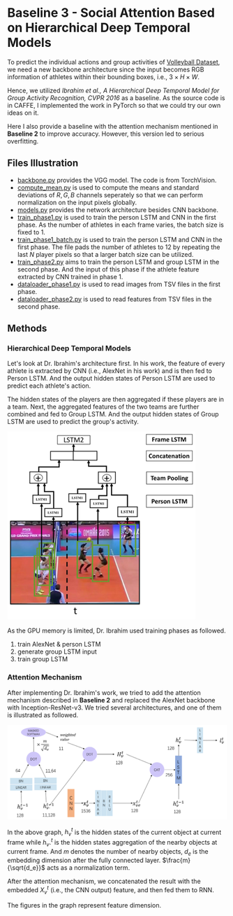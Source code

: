 # Baseline 3 - Social Attention Based on Hierarchical Deep Temporal Models

To predict the individual actions and group activities of [Volleyball Dataset](https://github.com/mostafa-saad/deep-activity-rec "Volleyball Dataset"), we need a new backbone architecture since the input becomes RGB information of athletes within their bounding boxes, i.e., $3 \times H \times W$.

Hence, we utilized *Ibrahim et al., A Hierarchical Deep Temporal Model for Group Activity Recognition, CVPR 2016* as a baseline. As the source code is in CAFFE, I implemented the work in PyTorch so that we could try our own ideas on it.

Here I also provide a baseline with the attention mechanism mentioned in **Baseline 2** to improve accuracy. However, this version led to serious overfitting.

## Files Illustration

- [backbone.py](backbone.py "backbone.py") provides the VGG model. The code is from TorchVision.
- [compute_mean.py](compute_mean.py "compute_mean.py") is used to compute the means and standard deviations of $R, G, B$ channels seperately so that we can perform normalization on the input pixels globally.
- [models.py](models.py "models.py") provides the network architecture besides CNN backbone.
- [train_phase1.py](train_phase1.py "train_phase1.py") is used to train the person LSTM and CNN in the first phase. As the number of athletes in each frame varies, the batch size is fixed to $1$.
- [train_phase1_batch.py](train_phase1_batch.py "train_phase1_batch.py") is used to train the person LSTM and CNN in the first phase. The file pads the number of athletes to $12$ by repeating the last $N$ player pixels so that a larger batch size can be utilized.
- [train_phase2.py](train_phase2.py "train_phase2.py") aims to train the person LSTM and group LSTM in the second phase. And the input of this phase if the athlete feature extracted by CNN trained in phase 1.
- [dataloader_phase1.py](dataloader_phase1.py "dataloader_phase1.py") is used to read images from TSV files in the first phase.
- [dataloader_phase2.py](dataloader_phase2.py "dataloader_phase2.py") is used to read features from TSV files in the second phase.

## Methods

### Hierarchical Deep Temporal Models

Let's look at Dr. Ibrahim's architecture first. In his work, the feature of every athlete is extracted by CNN (i.e., AlexNet in his work) and is then fed to Person LSTM. And the output hidden states of Person LSTM are used to predict each athlete's action.

The hidden states of the players are then aggregated if these players are in a team. Next, the aggregated features of the two teams are further combined and fed to Group LSTM. And the output hidden states of Group LSTM are used to predict the group's activity.

![HDT1](../imgs/hdt1.png)

As the GPU memory is limited, Dr. Ibrahim used  training phases as followed.

1. train AlexNet & person LSTM
2. generate group LSTM input
3. train group LSTM

### Attention Mechanism

After implementing Dr. Ibrahim's work, we tried to add the attention mechanism described in **Baseline 2** and replaced the AlexNet backbone with Inception-ResNet-v3. We tried several architectures, and one of them is illustrated as followed.

![HDT2](../imgs/hdt2.png)

In the above graph, $h_v^t$ is the hidden states of the current object at current frame while $h_v.^t$ is the hidden states aggregation of the nearby objects at current frame. And $m$ denotes the number of nearby objects, $d_e$ is the embedding dimension after the fully connected layer. $\frac{m}{\sqrt{d_e}}$ acts as a normalization term.

After the attention mechanism, we concatenated the result with the embedded $X_v^t$ (i.e., the CNN output) feature, and then fed them to RNN.

The figures in the graph represent feature dimension.
